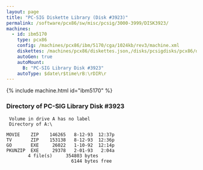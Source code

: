 ```yaml
---
layout: page
title: "PC-SIG Diskette Library (Disk #3923)"
permalink: /software/pcx86/sw/misc/pcsig/3000-3999/DISK3923/
machines:
  - id: ibm5170
    type: pcx86
    config: /machines/pcx86/ibm/5170/cga/1024kb/rev3/machine.xml
    diskettes: /machines/pcx86/diskettes.json,/disks/pcsigdisks/pcx86/diskettes.json
    autoGen: true
    autoMount:
      B: "PC-SIG Library Disk #3923"
    autoType: $date\r$time\rB:\rDIR\r
---
```


{% include machine.html id="ibm5170" %}

### Directory of PC-SIG Library Disk #3923

     Volume in drive A has no label
     Directory of A:\

    MOVIE    ZIP    146265   8-12-93  12:37p
    TV       ZIP    153138   8-12-93  12:36p
    GO       EXE     26022   1-10-92  12:14p
    PKUNZIP  EXE     29378   2-01-93   2:04a
            4 file(s)     354803 bytes
                            6144 bytes free
